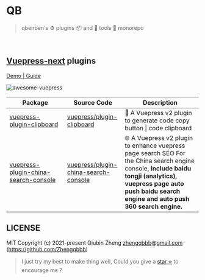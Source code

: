 # QB

> qbenben's ⚙ plugins 📦️ and 🔧 tools 🔨 monorepo

<br>

## [Vuepress-next](https://v2.vuepress.vuejs.org/) plugins

[Demo | Guide](https://vuepress.qbb.sh/)

<a href="https://github.com/vuepress/awesome-vuepress/blob/main/v2.md#community-plugins">
<img style="display: inline-block;margin-right: 0.4rem;" alt="awesome-vuepress" src="https://cdn.jsdelivr.net/gh/sindresorhus/awesome@d7305f38d29fed78fa85652e3a63e154dd8e8829/media/badge.svg"/></a>

<table #vuepress>
  <thead>
    <tr>
      <th width=30%>Package</th>
      <th width=30%>Source Code</th>
      <th width=40%>Description</th>
    </tr>
  </thead>
  <tbody>
    <tr>
      <td>
        <a href="https://www.npmjs.com/package/vuepress-plugin-clipboard">vuepress-plugin-clipboard</a>
      </td>
      <td>
        <a href="https://github.com/Zhengqbbb/qb/tree/main/vuepress/plugin-clipboard">vuepress/plugin-clipboard</a>
      </td>
      <td>
      🔘 A Vuepress v2 plugin to generate code copy button | code clipboard
      </td>
    </tr>
    <tr>
      <td>
        <a href="https://www.npmjs.com/package/vuepress-plugin-china-search-console">vuepress-plugin-china-search-console</a>
      </td>
      <td>
        <a href="https://github.com/Zhengqbbb/qb/tree/main/vuepress/plugin-china-search-console">vuepress/plugin-china-search-console</a>
      </td>
      <td>
      🌐 A Vuepress v2 plugin to enhance vuepress page search SEO For the China search engine console, <b>include baidu tongji (analytics), vuepress page auto push baidu search engine and auto push 360 search engine.</b>
      </td>
    </tr>
  </tbody>
</table>


## LICENSE

MIT
Copyright (c) 2021-present Qiubin Zheng <zhengqbbb@gmail.com> (https://github.com/Zhengqbbb)

> I just try my best to make thing well, Could you give a [star ⭐](https://github.com/Zhengqbbb/zhengqbbb.github.io) to encourage me ?

